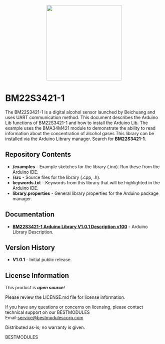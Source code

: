 <div align=center>
<img src="https://github.com/BestModules-Libraries/img/blob/main/BM22S3421-1_V1.0.png" width="240" height="240"> 
</div> 

BM22S3421-1
===========================================================

The BM22S3421-1 is a digital alcohol sensor launched by Beichuang and uses UART communication method. This document describes the Arduino Lib functions of BM22S3421-1 and how to install the Arduino Lib. The example uses the BMA34M421 module to demonstrate the ability to read information about the concentration of alcohol gases
This library can be installed via the Arduino Library manager. Search for **BM22S3421-1**. 

Repository Contents
-------------------

* **/examples** - Example sketches for the library (.ino). Run these from the Arduino IDE. 
* **/src** - Source files for the library (.cpp, .h).
* **keywords.txt** - Keywords from this library that will be highlighted in the Arduino IDE. 
* **library.properties** - General library properties for the Arduino package manager. 

Documentation 
-------------------

* **[BM22S3421-1 Arduino Library V1.0.1 Description v100](https://www.bestmodulescorp.com/bmk22m131.html#tab-product2)** - Arduino Library Description.

Version History  
-------------------

* **V1.0.1** - Initial public release.

License Information
-------------------

This product is _**open source**_! 

Please review the LICENSE.md file for license information. 

If you have any questions or concerns on licensing, please contact technical support on our BESTMODULES Email:service@bestmodulescorp.com

Distributed as-is; no warranty is given.

BESTMODULES
